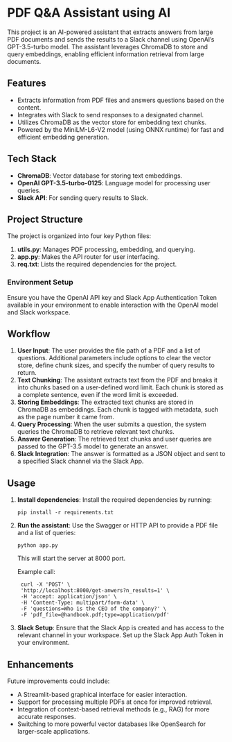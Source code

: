 # PDF Q&A Assistant using AI

This project is an AI-powered assistant that extracts answers from large PDF documents and sends the results to a Slack channel using OpenAI’s GPT-3.5-turbo model. The assistant leverages ChromaDB to store and query embeddings, enabling efficient information retrieval from large documents.

## Features
- Extracts information from PDF files and answers questions based on the content.
- Integrates with Slack to send responses to a designated channel.
- Utilizes ChromaDB as the vector store for embedding text chunks.
- Powered by the MiniLM-L6-V2 model (using ONNX runtime) for fast and efficient embedding generation.

## Tech Stack
- **ChromaDB**: Vector database for storing text embeddings.
- **OpenAI GPT-3.5-turbo-0125**: Language model for processing user queries.
- **Slack API**: For sending query results to Slack.

## Project Structure
The project is organized into four key Python files:
1. **utils.py**: Manages PDF processing, embedding, and querying.
2. **app.py**: Makes the API router for user interfacing.
3. **req.txt**: Lists the required dependencies for the project.

### Environment Setup
Ensure you have the OpenAI API key and Slack App Authentication Token available in your environment to enable interaction with the OpenAI model and Slack workspace.

## Workflow
1. **User Input**: The user provides the file path of a PDF and a list of questions. Additional parameters include options to clear the vector store, define chunk sizes, and specify the number of query results to return.
2. **Text Chunking**: The assistant extracts text from the PDF and breaks it into chunks based on a user-defined word limit. Each chunk is stored as a complete sentence, even if the word limit is exceeded.
3. **Storing Embeddings**: The extracted text chunks are stored in ChromaDB as embeddings. Each chunk is tagged with metadata, such as the page number it came from.
4. **Query Processing**: When the user submits a question, the system queries the ChromaDB to retrieve relevant text chunks.
5. **Answer Generation**: The retrieved text chunks and user queries are passed to the GPT-3.5 model to generate an answer.
6. **Slack Integration**: The answer is formatted as a JSON object and sent to a specified Slack channel via the Slack App.

## Usage

1. **Install dependencies**:
   Install the required dependencies by running:
   ```
   pip install -r requirements.txt
   ```

2. **Run the assistant**:
   Use the Swagger or HTTP API to provide a PDF file and a list of queries:
   ```
   python app.py
   ```
   This will start the server at 8000 port.

   Example call: 
   ```
    curl -X 'POST' \
    'http://localhost:8000/get-anwers?n_results=1' \
    -H 'accept: application/json' \
    -H 'Content-Type: multipart/form-data' \
    -F 'questions=Who is the CEO of the company?' \
    -F 'pdf_file=@handbook.pdf;type=application/pdf'
   ```

3. **Slack Setup**:
   Ensure that the Slack App is created and has access to the relevant channel in your workspace. Set up the Slack App Auth Token in your environment.

## Enhancements

Future improvements could include:
- A Streamlit-based graphical interface for easier interaction.
- Support for processing multiple PDFs at once for improved retrieval.
- Integration of context-based retrieval methods (e.g., RAG) for more accurate responses.
- Switching to more powerful vector databases like OpenSearch for larger-scale applications.
